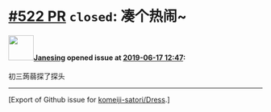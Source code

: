 # [\#522 PR](https://github.com/komeiji-satori/Dress/pull/522) `closed`: 凑个热闹~

#### <img src="https://avatars.githubusercontent.com/u/51913030?u=c4ddfc126d3e4a3617d5c5ab01140cbe1495d610&v=4" width="50">[Janesing](https://github.com/Janesing) opened issue at [2019-06-17 12:47](https://github.com/komeiji-satori/Dress/pull/522):

初三蒟蒻探了探头




-------------------------------------------------------------------------------



[Export of Github issue for [komeiji-satori/Dress](https://github.com/komeiji-satori/Dress).]

